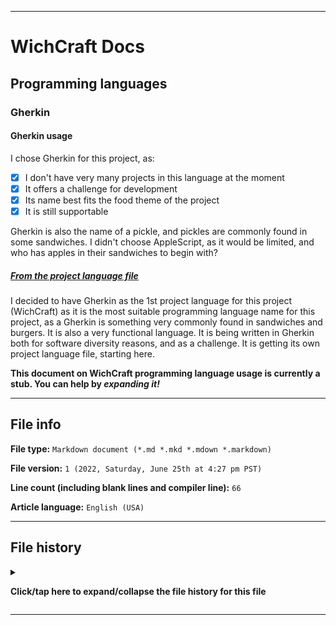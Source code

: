 
***

# WichCraft Docs

## Programming languages

### Gherkin

#### Gherkin usage

I chose Gherkin for this project, as:

- [x] I don't have very many projects in this language at the moment
- [x] It offers a challenge for development
- [x] Its name best fits the food theme of the project
- [x] It is still supportable

Gherkin is also the name of a pickle, and pickles are commonly found in some sandwiches. I didn't choose AppleScript, as it would be limited, and who has apples in their sandwiches to begin with?

##### [From the project language file](/PROJECT_LANG_1.feature)

I decided to have Gherkin as the 1st project language for this project (WichCraft) as it is the most suitable programming language name for this project, as a Gherkin is something very commonly found in sandwiches and burgers. It is also a very functional language. It is being written in Gherkin both for software diversity reasons, and as a challenge. It is getting its own project language file, starting here.

**This document on WichCraft programming language usage is currently a stub. You can help by *expanding it!***

***

## File info

**File type:** `Markdown document (*.md *.mkd *.mdown *.markdown)`

**File version:** `1 (2022, Saturday, June 25th at 4:27 pm PST)`

**Line count (including blank lines and compiler line):** `66`

**Article language:** `English (USA)`

***

## File history

<details><summary><p lang="en"><b>Click/tap here to expand/collapse the file history for this file</b></p></summary>

<details><summary><p lang="en"><b>Version 1 (2022, Saturday, June 25th at 4:27 pm PST)</b></p></summary>

**This version was made by:** [`@seanpm2001`](https://github.com/seanpm2001/)

> Changes:

- [x] Started the file
- [x] Added the title section
- [x] Added the subtitle section
- [x] Added the subsubtitle section
- [x] Added the `Gherkin usage` section
- - [x] Added the `From the project language file` subsection
- [x] Added the `file info` section
- [x] Added the `file history` section
- [ ] No other changes in version 1

</details>

</details>

***
